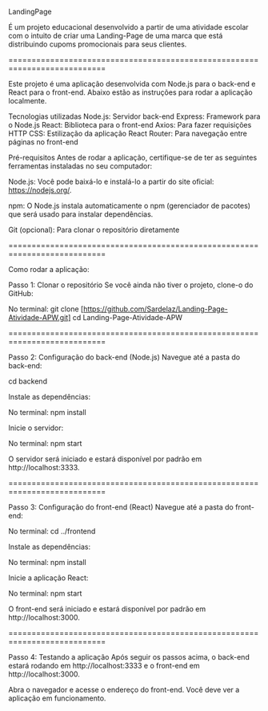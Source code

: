 LandingPage 

É um projeto educacional desenvolvido a partir de uma atividade escolar com o intuito de criar uma Landing-Page de uma marca que está distribuindo cupoms promocionais para seus clientes.

===========================================================================

Este projeto é uma aplicação desenvolvida com Node.js para o back-end e React para o front-end. Abaixo estão as instruções para rodar a aplicação localmente.

Tecnologias utilizadas
Node.js: Servidor back-end
Express: Framework para o Node.js
React: Biblioteca para o front-end
Axios: Para fazer requisições HTTP
CSS: Estilização da aplicação
React Router: Para navegação entre páginas no front-end

Pré-requisitos
Antes de rodar a aplicação, certifique-se de ter as seguintes ferramentas instaladas no seu computador:

Node.js: Você pode baixá-lo e instalá-lo a partir do site oficial: https://nodejs.org/.

npm: O Node.js instala automaticamente o npm (gerenciador de pacotes) que será usado para instalar dependências.

Git (opcional): Para clonar o repositório diretamente

===========================================================================

Como rodar a aplicação:

Passo 1: Clonar o repositório
Se você ainda não tiver o projeto, clone-o do GitHub:

No terminal:
git clone [https://github.com/Sardelaz/Landing-Page-Atividade-APW.git]
cd Landing-Page-Atividade-APW

===========================================================================

Passo 2: Configuração do back-end (Node.js)
Navegue até a pasta do back-end:

cd backend

Instale as dependências:

No terminal:
npm install

Inicie o servidor:

No terminal:
npm start

O servidor será iniciado e estará disponível por padrão em http://localhost:3333.

===========================================================================

Passo 3: Configuração do front-end (React)
Navegue até a pasta do front-end:

No terminal:
cd ../frontend

Instale as dependências:

No terminal:
npm install

Inicie a aplicação React:

No terminal:
npm start

O front-end será iniciado e estará disponível por padrão em http://localhost:3000.

===========================================================================

Passo 4: Testando a aplicação
Após seguir os passos acima, o back-end estará rodando em http://localhost:3333 e o front-end em http://localhost:3000. 

Abra o navegador e acesse o endereço do front-end. Você deve ver a aplicação em funcionamento.
